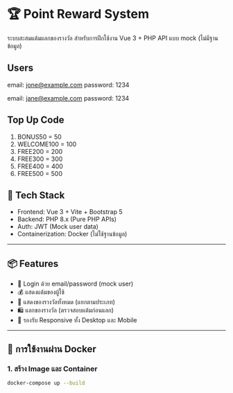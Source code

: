 # 🏆 Point Reward System

ระบบสะสมแต้มแลกของรางวัล สำหรับการฝึกใช้งาน Vue 3 + PHP API แบบ mock (ไม่มีฐานข้อมูล)

##  Users
email: jone@example.com
password: 1234

email: jane@example.com
password: 1234

## Top Up Code
  1. BONUS50 = 50
  2. WELCOME100 = 100
  3. FREE200 =  200
  4. FREE300 = 300
  5. FREE400 = 400
  6. FREE500 = 500

## 🔧 Tech Stack
- Frontend: Vue 3 + Vite + Bootstrap 5 
- Backend: PHP 8.x (Pure PHP APIs)
- Auth: JWT (Mock user data)
- Containerization: Docker (ไม่ใช้ฐานข้อมูล)

---

## 📦 Features

- 🔐 Login ด้วย email/password (mock user)
- 💰 แสดงแต้มของผู้ใช้
- 🎁 แสดงของรางวัลทั้งหมด (แยกตามประเภท)
- 🛍️ แลกของรางวัล (ตรวจสอบแต้มก่อนแลก)
- 📱 รองรับ Responsive ทั้ง Desktop และ Mobile

---

## 🚀 การใช้งานผ่าน Docker

### 1. สร้าง Image และ Container

```bash
docker-compose up --build

